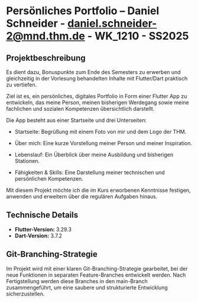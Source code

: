 # Persönliches Portfolio – Daniel Schneider - daniel.schneider-2@mnd.thm.de - WK_1210 - SS2025

## Projektbeschreibung
Es dient dazu, Bonuspunkte zum Ende des Semesters zu erwerben und gleichzeitig in der Vorlesung behandelten Inhalte mit Flutter/Dart praktisch zu vertiefen.

Ziel ist es, ein persönliches, digitales Portfolio in Form einer Flutter App zu entwickeln, das meine Person, meinen bisherigen Werdegang sowie meine fachlichen und sozialen Kompetenzen übersichtlich darstellt.

Die App besteht aus einer Startseite und drei Unterseiten:

- Startseite: Begrüßung mit einem Foto von mir und dem Logo der THM.

- Über mich: Eine kurze Vorstellung meiner Person und meiner Inspiration.

- Lebenslauf: Ein Überblick über meine Ausbildung und bisherigen Stationen.

- Fähigkeiten & Skills: Eine Darstellung meiner technischen und persönlichen Kompetenzen.

Mit diesem Projekt möchte ich die im Kurs erworbenen Kenntnisse festigen, anwenden und erweitern über die regulären Aufgaben hinaus.

##  Technische Details

- **Flutter-Version:** 3.29.3
- **Dart-Version:** 3.7.2

## Git-Branching-Strategie

Im Projekt wird mit einer klaren Git-Branching-Strategie gearbeitet, bei der neue Funktionen in separaten Feature-Branches entwickelt werden. Nach Fertigstellung werden diese Branches in den main-Branch zusammengeführt, um eine saubere und strukturierte Entwicklung sicherzustellen.